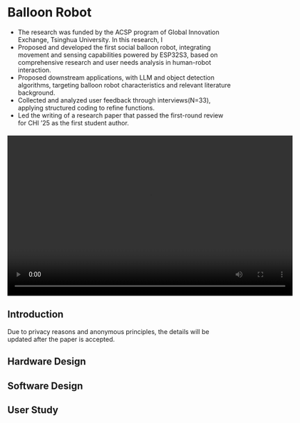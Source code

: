 # Balloon Robot

- The research was funded by the ACSP program of Global Innovation Exchange, Tsinghua University.
In this research, I
- Proposed and developed the first social balloon robot, integrating movement and sensing capabilities powered
by ESP32S3, based on comprehensive research and user needs analysis in human-robot interaction.
- Proposed downstream applications, with LLM and object detection algorithms, targeting balloon robot
characteristics and relevant literature background.
- Collected and analyzed user feedback through interviews(N=33), applying structured coding to refine functions.
- Led the writing of a research paper that passed the first-round review for CHI ’25 as the first student author.


<video width="640" height="360" controls style="display: block; margin: 20px auto;">
  <source src="./chi25-sub-i14.mp4" type="video/mp4">  
  Submitted demo video.
</video>


## Introduction
Due to privacy reasons and anonymous principles, the details will be updated after the paper is accepted.

## Hardware Design


## Software Design



## User Study


